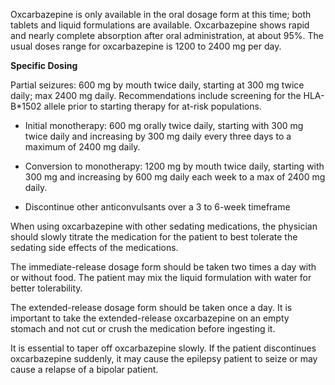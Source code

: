 Oxcarbazepine is only available in the oral dosage form at this time; both tablets and liquid formulations are available. Oxcarbazepine shows rapid and nearly complete absorption after oral administration, at about 95%. The usual doses range for oxcarbazepine is 1200 to 2400 mg per day.

**Specific Dosing**

Partial seizures: 600 mg by mouth twice daily, starting at 300 mg twice daily; max 2400 mg daily. Recommendations include screening for the HLA-B*1502 allele prior to starting therapy for at-risk populations.

- Initial monotherapy: 600 mg orally twice daily, starting with 300 mg twice daily and increasing by 300 mg daily every three days to a maximum of 2400 mg daily.

- Conversion to monotherapy: 1200 mg by mouth twice daily, starting with 300 mg and increasing by 600 mg daily each week to a max of 2400 mg daily.

- Discontinue other anticonvulsants over a 3 to 6-week timeframe

When using oxcarbazepine with other sedating medications, the physician should slowly titrate the medication for the patient to best tolerate the sedating side effects of the medications.

The immediate-release dosage form should be taken two times a day with or without food. The patient may mix the liquid formulation with water for better tolerability.

The extended-release dosage form should be taken once a day. It is important to take the extended-release oxcarbazepine on an empty stomach and not cut or crush the medication before ingesting it.

It is essential to taper off oxcarbazepine slowly. If the patient discontinues oxcarbazepine suddenly, it may cause the epilepsy patient to seize or may cause a relapse of a bipolar patient.